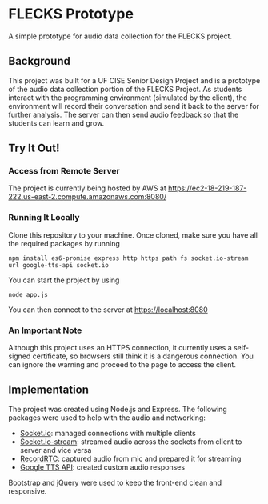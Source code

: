 # FLECKS Prototype  

A simple prototype for audio data collection for the FLECKS project.

## Background

This project was built for a UF CISE Senior Design Project and is a prototype of the audio data collection portion of the FLECKS Project. As students interact with the programming environment (simulated by the client), the environment will record their conversation and send it back to the server for further analysis. The server can then send audio feedback so that the students can learn and grow.

## Try It Out!

### Access from Remote Server

The project is currently being hosted by AWS at <https://ec2-18-219-187-222.us-east-2.compute.amazonaws.com:8080/>

### Running It Locally

Clone this repository to your machine. Once cloned, make sure you have all the required packages by running
```
npm install es6-promise express http https path fs socket.io-stream url google-tts-api socket.io
```
You can start the project by using
```
node app.js
```
You can then connect to the server at <https://localhost:8080>

### An Important Note

Although this project uses an HTTPS connection, it currently uses a self-signed certificate, so browsers still think it is a dangerous connection. You can ignore the warning and proceed to the page to access the client.

## Implementation

The project was created using Node.js and Express. The following packages were used to help with the audio and networking:
- [Socket.io](https://github.com/socketio/socket.io): managed connections with multiple clients
- [Socket.io-stream](https://github.com/nkzawa/socket.io-stream): streamed audio across the sockets from client to server and vice versa
- [RecordRTC](https://github.com/muaz-khan/RecordRTC): captured audio from mic and prepared it for streaming
- [Google TTS API](https://github.com/zlargon/google-tts): created custom audio responses

Bootstrap and jQuery were used to keep the front-end clean and responsive.
